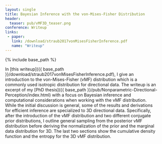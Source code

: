 ```yaml
---
layout: single
title: Bayesian Inference with the von-Mises-Fisher Distribution
header:
  teaser: pub/vMF3D_teaser.png
conference: Writeup
links: 
 - paper: 
   link: /download/straub2017vonMisesFisherInference.pdf
   name: "Writeup"
---
```


{% include base_path %}
 
In [this
writeup]({{ base_path }}/download/straub2017vonMisesFisherInference.pdf),
I give an introduction to the von-Mises-Fisher (vMF) distribution which
is a commonly used isotropic distribution for directional data. The
writeup is an excerpt of my [PhD thesis]({{ base_path }}/pub/Nonparametric-Directional-Perception/index.html) with a focus on Bayesian
inference and computational considerations when working with the vMF
distribution.  While the initial discussion is general, some of the
results and derivations for efficient inference are specialized to 3D
directional data. Specifically, after the introduction of the vMF
distribution and two different conjugate prior distributions, I outline
general sampling from the posterior vMF distribution before deriving
the normalization of the prior and the marginal data distribution for
3D. The last two sections show the cumulative density function and the
entropy for the 3D vMF distribution.

